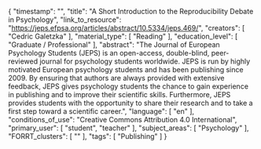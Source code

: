 {
    "timestamp": "",
    "title": "A Short Introduction to the Reproducibility Debate in Psychology",
    "link_to_resource": "https://jeps.efpsa.org/articles/abstract/10.5334/jeps.469/",
    "creators": [
        "Cedric Galetzka"
    ],
    "material_type": [
        "Reading"
    ],
    "education_level": [
        "Graduate / Professional"
    ],
    "abstract": "The Journal of European Psychology Students (JEPS) is an open-access, double-blind, peer-reviewed journal for psychology students worldwide. JEPS is run by highly motivated European psychology students and has been publishing since 2009. By ensuring that authors are always provided with extensive feedback, JEPS gives psychology students the chance to gain experience in publishing and to improve their scientific skills. Furthermore, JEPS provides students with the opportunity to share their research and to take a first step toward a scientific career.",
    "language": [
        "en"
    ],
    "conditions_of_use": "Creative Commons Attribution 4.0 International",
    "primary_user": [
        "student",
        "teacher"
    ],
    "subject_areas": [
        "Psychology"
    ],
    "FORRT_clusters": [
        ""
    ],
    "tags": [
        "Publishing"
    ]
}